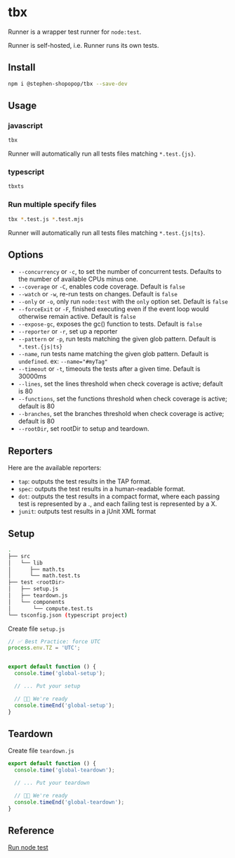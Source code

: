 # tbx

Runner is a wrapper test runner for `node:test`.

Runner is self-hosted, i.e. Runner runs its own tests.

## Install

```bash
npm i @stephen-shopopop/tbx --save-dev
```

## Usage

### javascript

```bash
tbx
```

Runner will automatically run all tests files matching `*.test.{js}`.

### typescript

```bash
tbxts
```

### Run multiple specify files

```bash
tbx *.test.js *.test.mjs
```

Runner will automatically run all tests files matching `*.test.{js|ts}`.

## Options

* `--concurrency` or `-c`, to set the number of concurrent tests. Defaults to the number of available CPUs minus one.
* `--coverage` or `-C`, enables code coverage. Default is `false`
* `--watch` or `-w`, re-run tests on changes. Default is `false`
* `--only` or `-o`, only run `node:test` with the `only` option set. Default is `false`
* `--forceExit` or `-F`, finished executing even if the event loop would otherwise remain active. Default is `false`
* `--expose-gc`, exposes the gc() function to tests. Default is `false`
* `--reporter` or `-r`, set up a reporter
* `--pattern` or `-p`, run tests matching the given glob pattern. Default is `*.test.{js|ts}`
* `--name`, run tests name matching the given glob pattern. Default is `undefined`. ex: `--name="#myTag"`
* `--timeout` or `-t`, timeouts the tests after a given time. Default is 30000ms
* `--lines`, set the lines threshold when check coverage is active; default is 80
* `--functions`, set the functions threshold when check coverage is active; default is 80
* `--branches`, set the branches threshold when check coverage is active; default is 80
* `--rootDir`, set rootDir to setup and teardown.

## Reporters

Here are the available reporters:

* `tap`: outputs the test results in the TAP format.
* `spec`: outputs the test results in a human-readable format.
* `dot`: outputs the test results in a compact format, where each passing test is represented by a ., and each failing test is represented by a X.
* `junit`: outputs test results in a jUnit XML format

## Setup

```bash
.
├── src
│   └── lib
│      ├── math.ts
│      └── math.test.ts
├── test <rootDir>
│   ├── setup.js
│   ├── teardown.js 
│   └── components
│       └── compute.test.ts
└── tsconfig.json (typescript project)
```

Create file  `setup.js`

```js
// ️️️✅ Best Practice: force UTC
process.env.TZ = 'UTC';


export default function () {
  console.time('global-setup');

  // ... Put your setup

  // 👍🏼 We're ready
  console.timeEnd('global-setup');
}
```

## Teardown

Create file  `teardown.js`

```js
export default function () {
  console.time('global-teardown');

  // ... Put your teardown

  // 👍🏼 We're ready
  console.timeEnd('global-teardown');
}
```

## Reference

[Run node test](https://nodejs.org/api/test.html#runoptions)
